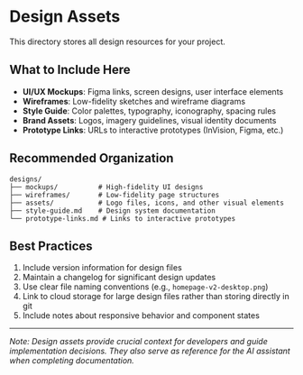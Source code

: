 # Design Assets

This directory stores all design resources for your project.

## What to Include Here

- **UI/UX Mockups**: Figma links, screen designs, user interface elements
- **Wireframes**: Low-fidelity sketches and wireframe diagrams
- **Style Guide**: Color palettes, typography, iconography, spacing rules
- **Brand Assets**: Logos, imagery guidelines, visual identity documents
- **Prototype Links**: URLs to interactive prototypes (InVision, Figma, etc.)

## Recommended Organization

```
designs/
├── mockups/          # High-fidelity UI designs
├── wireframes/       # Low-fidelity page structures
├── assets/           # Logo files, icons, and other visual elements
├── style-guide.md    # Design system documentation
└── prototype-links.md # Links to interactive prototypes
```

## Best Practices

1. Include version information for design files
2. Maintain a changelog for significant design updates
3. Use clear file naming conventions (e.g., `homepage-v2-desktop.png`)
4. Link to cloud storage for large design files rather than storing directly in git
5. Include notes about responsive behavior and component states

---

*Note: Design assets provide crucial context for developers and guide implementation decisions. They also serve as reference for the AI assistant when completing documentation.*
